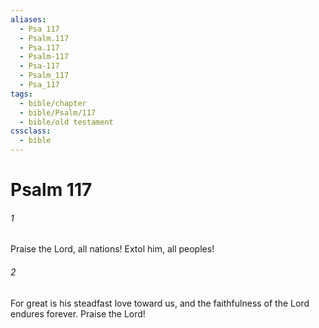 ```yaml
---
aliases:
  - Psa 117
  - Psalm.117
  - Psa.117
  - Psalm-117
  - Psa-117
  - Psalm_117
  - Psa_117
tags:
  - bible/chapter
  - bible/Psalm/117
  - bible/old testament
cssclass:
  - bible
---
```


# Psalm 117

###### 1
Praise the Lord, all nations! Extol him, all peoples!
###### 2
For great is his steadfast love toward us, and the faithfulness of the Lord endures forever. Praise the Lord!


